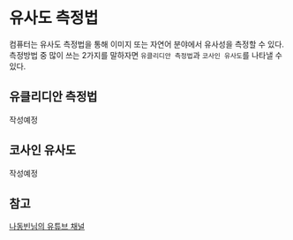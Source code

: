 # 유사도 측정법

컴퓨터는 유사도 측정법을 통해 이미지 또는 자연어 분야에서 유사성을 측정할 수 있다. 측정방법 중 많이 쓰는 2가지를 말하자면 `유클리디안 측정법`과 `코사인 유사도`를 나타낼 수 있다.



## 유클리디안 측정법

작성예정





## 코사인 유사도

작성예정





## 참고

[나동빈님의 유튜브 채널](https://www.youtube.com/watch?v=EGEQutnxjDU)